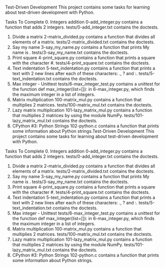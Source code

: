 Test-Driven Development
This project contains some tasks for learning about test-driven development with Python.

Tasks To Complete
 0. Integers addition
0-add_integer.py contains a function that adds 2 integers.
tests/0-add_integer.txt contains the doctests.
 1. Divide a matrix
2-matrix_divided.py contains a function that divides all elements of a matrix.
tests/2-matrix_divided.txt contains the doctests.
 2. Say my name
3-say_my_name.py contains a function that prints My name is <first name> <last name>.
tests/3-say_my_name.txt contains the doctests.
 3. Print square
4-print_square.py contains a function that prints a square with the character #.
tests/4-print_square.txt contains the doctests.
 4. Text indentation
5-text_indentation.py contains a function that prints a text with 2 new lines after each of these characters: ., ? and :.
tests/5-text_indentation.txt contains the doctests.
 5. Max integer - Unittest
tests/6-max_integer_test.py contains a unittest for the function def max_integer(list=[]): in 6-max_integer.py, which finds the maximum integer in a list of integers.
 6. Matrix multiplication
100-matrix_mul.py contains a function that multiplies 2 matrices.
tests/100-matrix_mul.txt contains the doctests.
 7. Lazy matrix multiplication
101-lazy_matrix_mul.py contains a function that multiplies 2 matrices by using the module NumPy.
tests/101-lazy_matrix_mul.txt contains the doctests.
 8. CPython #3: Python Strings
102-python.c contains a function that prints some information about Python strings.Test-Driven Development
This project contains some tasks for learning about test-driven development with Python.

Tasks To Complete
 0. Integers addition
0-add_integer.py contains a function that adds 2 integers.
tests/0-add_integer.txt contains the doctests.
 1. Divide a matrix
2-matrix_divided.py contains a function that divides all elements of a matrix.
tests/2-matrix_divided.txt contains the doctests.
 2. Say my name
3-say_my_name.py contains a function that prints My name is <first name> <last name>.
tests/3-say_my_name.txt contains the doctests.
 3. Print square
4-print_square.py contains a function that prints a square with the character #.
tests/4-print_square.txt contains the doctests.
 4. Text indentation
5-text_indentation.py contains a function that prints a text with 2 new lines after each of these characters: ., ? and :.
tests/5-text_indentation.txt contains the doctests.
 5. Max integer - Unittest
tests/6-max_integer_test.py contains a unittest for the function def max_integer(list=[]): in 6-max_integer.py, which finds the maximum integer in a list of integers.
 6. Matrix multiplication
100-matrix_mul.py contains a function that multiplies 2 matrices.
tests/100-matrix_mul.txt contains the doctests.
 7. Lazy matrix multiplication
101-lazy_matrix_mul.py contains a function that multiplies 2 matrices by using the module NumPy.
tests/101-lazy_matrix_mul.txt contains the doctests.
 8. CPython #3: Python Strings
102-python.c contains a function that prints some information about Python strings.